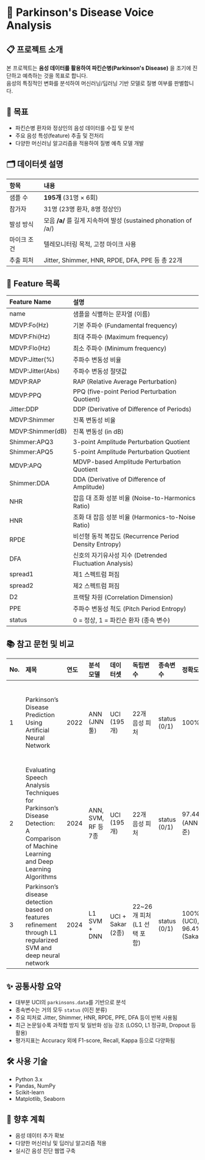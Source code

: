 
# 🧠 Parkinson's Disease Voice Analysis

## 📋 프로젝트 소개
본 프로젝트는 **음성 데이터를 활용하여 파킨슨병(Parkinson's Disease)** 을 조기에 진단하고 예측하는 것을 목표로 합니다.  
음성의 특징적인 변화를 분석하여 머신러닝/딥러닝 기반 모델로 질병 여부를 판별합니다.

## 🎯 목표
- 파킨슨병 환자와 정상인의 음성 데이터를 수집 및 분석
- 주요 음성 특성(feature) 추출 및 전처리
- 다양한 머신러닝 알고리즘을 적용하여 질병 예측 모델 개발

## 🗂️ 데이터셋 설명

| 항목 | 내용 |
|:----|:-----|
| 샘플 수 | **195개** (31명 × 6회) |
| 참가자 | 31명 (23명 환자, 8명 정상인) |
| 발성 방식 | 모음 **/a/** 를 길게 지속하여 발성 (sustained phonation of /a/) |
| 마이크 조건 | 텔레모니터링 목적, 고정 마이크 사용 |
| 추출 피처 | Jitter, Shimmer, HNR, RPDE, DFA, PPE 등 총 22개 |

## 🧬 Feature 목록

| Feature Name | 설명 |
|:-------------|:-----|
| name | 샘플을 식별하는 문자열 (이름) |
| MDVP:Fo(Hz) | 기본 주파수 (Fundamental frequency) |
| MDVP:Fhi(Hz) | 최대 주파수 (Maximum frequency) |
| MDVP:Flo(Hz) | 최소 주파수 (Minimum frequency) |
| MDVP:Jitter(%) | 주파수 변동성 비율 |
| MDVP:Jitter(Abs) | 주파수 변동성 절댓값 |
| MDVP:RAP | RAP (Relative Average Perturbation) |
| MDVP:PPQ | PPQ (five-point Period Perturbation Quotient) |
| Jitter:DDP | DDP (Derivative of Difference of Periods) |
| MDVP:Shimmer | 진폭 변동성 비율 |
| MDVP:Shimmer(dB) | 진폭 변동성 (in dB) |
| Shimmer:APQ3 | 3-point Amplitude Perturbation Quotient |
| Shimmer:APQ5 | 5-point Amplitude Perturbation Quotient |
| MDVP:APQ | MDVP-based Amplitude Perturbation Quotient |
| Shimmer:DDA | DDA (Derivative of Difference of Amplitude) |
| NHR | 잡음 대 조화 성분 비율 (Noise-to-Harmonics Ratio) |
| HNR | 조화 대 잡음 성분 비율 (Harmonics-to-Noise Ratio) |
| RPDE | 비선형 동적 복잡도 (Recurrence Period Density Entropy) |
| DFA | 신호의 자기유사성 지수 (Detrended Fluctuation Analysis) |
| spread1 | 제1 스펙트럼 퍼짐 |
| spread2 | 제2 스펙트럼 퍼짐 |
| D2 | 프랙탈 차원 (Correlation Dimension) |
| PPE | 주파수 변동성 척도 (Pitch Period Entropy) |
| status | 0 = 정상, 1 = 파킨슨 환자 (종속 변수) |

## 📚 참고 문헌 및 비교

| No. | 제목 | 연도 | 분석 모델 | 데이터셋 | 독립변수 | 종속변수 | 정확도 | 비고 |
|:---|:----|:---|:--------|:--------|:--------|:--------|:--------|:----|
| 1 | Parkinson’s Disease Prediction Using Artificial Neural Network | 2022 | ANN (JNN 툴) | UCI (195개) | 22개 음성 피처 | status (0/1) | 100% | 과적합 가능성 있음, 툴 기반 단일 분할 실험 |
| 2 | Evaluating Speech Analysis Techniques for Parkinson’s Disease Detection: A Comparison of Machine Learning and Deep Learning Algorithms | 2024 | ANN, SVM, RF 등 7종 | UCI (195개) | 22개 음성 피처 | status (0/1) | 97.44% (ANN 기준) | 전 모델 비교, 정량지표 다양 (F1 등) |
| 3 | Parkinson’s disease detection based on features refinement through L1 regularized SVM and deep neural network | 2024 | L1 SVM + DNN | UCI + Sakar (2종) | 22~26개 피처 (L1 선택 포함) | status (0/1) | 100% (UCI), 96.4% (Sakar) | LOSO + 10-fold 모두 사용, 최적화된 구조 |

## ✨ 공통사항 요약
- 대부분 UCI의 `parkinsons.data`를 기반으로 분석
- 종속변수는 거의 모두 `status` (이진 분류)
- 주요 피처로 Jitter, Shimmer, HNR, RPDE, PPE, DFA 등이 반복 사용됨
- 최근 논문일수록 과적합 방지 및 일반화 성능 강조 (LOSO, L1 정규화, Dropout 등 활용)
- 평가지표는 Accuracy 외에 F1-score, Recall, Kappa 등으로 다양화됨

## 🛠️ 사용 기술
- Python 3.x
- Pandas, NumPy
- Scikit-learn
- Matplotlib, Seaborn

## 🌟 향후 계획
- 음성 데이터 추가 확보
- 다양한 머신러닝 및 딥러닝 알고리즘 적용
- 실시간 음성 진단 웹앱 구축
